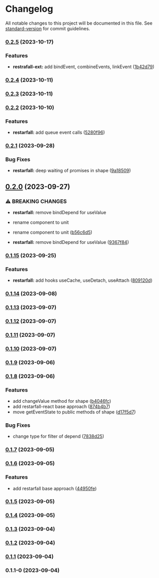 # Changelog

All notable changes to this project will be documented in this file. See [standard-version](https://github.com/conventional-changelog/standard-version) for commit guidelines.

### [0.2.5](https://github.com/EvgenyiFedotov/restarfall/compare/v0.2.4...v0.2.5) (2023-10-17)


### Features

* **restrafall-ext:** add bindEvent, combineEvents, linkEvent ([1b42d79](https://github.com/EvgenyiFedotov/restarfall/commit/1b42d79eae1cc89ba2f11ae23830ad32edbf3ab8))

### [0.2.4](https://github.com/EvgenyiFedotov/restarfall/compare/v0.2.3...v0.2.4) (2023-10-11)

### [0.2.3](https://github.com/EvgenyiFedotov/restarfall/compare/v0.2.2...v0.2.3) (2023-10-11)

### [0.2.2](https://github.com/EvgenyiFedotov/restarfall/compare/v0.2.1...v0.2.2) (2023-10-10)


### Features

* **restarfall:** add queue event calls ([5280f96](https://github.com/EvgenyiFedotov/restarfall/commit/5280f968edde5cb370ca1a5a4d46cbc3634ab122))

### [0.2.1](https://github.com/EvgenyiFedotov/restarfall/compare/v0.2.0...v0.2.1) (2023-09-28)


### Bug Fixes

* **restarfall:** deep waiting of promises in shape ([9a18509](https://github.com/EvgenyiFedotov/restarfall/commit/9a185093dad310d92aecd85af5550c4783eee5ec))

## [0.2.0](https://github.com/EvgenyiFedotov/restarfall/compare/v0.1.15...v0.2.0) (2023-09-27)


### ⚠ BREAKING CHANGES

* **restarfall:** remove bindDepend for useValue
* rename component to unit

* rename component to unit ([b56c6d5](https://github.com/EvgenyiFedotov/restarfall/commit/b56c6d59f183ca53faa512a8b5973f66f8cc3f21))
* **restarfall:** remove bindDepend for useValue ([9367f84](https://github.com/EvgenyiFedotov/restarfall/commit/9367f843956ecbb556417427c58b6f65767fd8ce))

### [0.1.15](https://github.com/EvgenyiFedotov/restarfall/compare/v0.1.14...v0.1.15) (2023-09-25)


### Features

* **restarfall:** add hooks useCache, useDetach, useAttach ([809120d](https://github.com/EvgenyiFedotov/restarfall/commit/809120d4706ae84423203d8e2b5b0d269e806131))

### [0.1.14](https://github.com/EvgenyiFedotov/restarfall/compare/v0.1.13...v0.1.14) (2023-09-08)

### [0.1.13](https://github.com/EvgenyiFedotov/restarfall/compare/v0.1.12...v0.1.13) (2023-09-07)

### [0.1.12](https://github.com/EvgenyiFedotov/restarfall/compare/v0.1.11...v0.1.12) (2023-09-07)

### [0.1.11](https://github.com/EvgenyiFedotov/restarfall/compare/v0.1.10...v0.1.11) (2023-09-07)

### [0.1.10](https://github.com/EvgenyiFedotov/restarfall/compare/v0.1.9...v0.1.10) (2023-09-07)

### [0.1.9](https://github.com/EvgenyiFedotov/restarfall/compare/v0.1.8...v0.1.9) (2023-09-06)

### [0.1.8](https://github.com/EvgenyiFedotov/restarfall/compare/v0.1.7...v0.1.8) (2023-09-06)


### Features

* add changeValue method for shape ([b4046fc](https://github.com/EvgenyiFedotov/restarfall/commit/b4046fcf59f5542ae8feb9857d5b70be4f991a5f))
* add restarfall-react base approach ([874b4b7](https://github.com/EvgenyiFedotov/restarfall/commit/874b4b7604d655c92b3adccf217e0590644ac12d))
* move getEventState to public methods of shape ([d17f5d7](https://github.com/EvgenyiFedotov/restarfall/commit/d17f5d74914638286106130c1d4fcd2a95d16781))


### Bug Fixes

* change type for filter of depend ([7838d25](https://github.com/EvgenyiFedotov/restarfall/commit/7838d250a9df4a9821b9fbd8028b11b3a158edaf))

### [0.1.7](https://github.com/EvgenyiFedotov/restarfall/compare/v0.1.6...v0.1.7) (2023-09-05)

### [0.1.6](https://github.com/EvgenyiFedotov/restarfall/compare/v0.1.5...v0.1.6) (2023-09-05)


### Features

* add restarfall base approach ([44950fe](https://github.com/EvgenyiFedotov/restarfall/commit/44950fef126017cd6ffdcfed572a927d8eadf3c0))

### [0.1.5](https://github.com/EvgenyiFedotov/restarfall/compare/v0.1.4...v0.1.5) (2023-09-05)

### [0.1.4](https://github.com/EvgenyiFedotov/restarfall/compare/v0.1.3...v0.1.4) (2023-09-05)

### [0.1.3](https://github.com/EvgenyiFedotov/restarfall/compare/v0.1.2...v0.1.3) (2023-09-04)

### [0.1.2](https://github.com/EvgenyiFedotov/restarfall/compare/v0.1.1...v0.1.2) (2023-09-04)

### [0.1.1](https://github.com/EvgenyiFedotov/restarfall/compare/v0.1.1-0...v0.1.1) (2023-09-04)

### 0.1.1-0 (2023-09-04)
